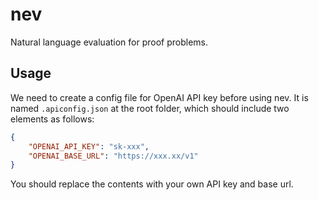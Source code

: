 # nev
Natural language evaluation for proof problems.

## Usage

We need to create a config file for OpenAI API key before using nev. It is named `.apiconfig.json` at the root folder, which should include two elements as follows:

```json
{
    "OPENAI_API_KEY": "sk-xxx",
    "OPENAI_BASE_URL": "https://xxx.xx/v1"
}
```

You should replace the contents with your own API key and base url.
